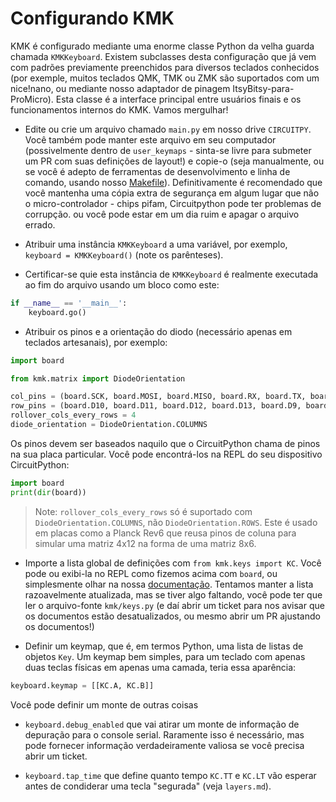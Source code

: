 # Configurando KMK

KMK é configurado mediante uma enorme classe Python da velha guarda chamada
`KMKKeyboard`. Existem subclasses desta configuração que já vem com padrões
previamente preenchidos para diversos teclados conhecidos (por exemple, muitos
teclados QMK, TMK ou ZMK são suportados com um nice!nano, ou mediante nosso
adaptador de pinagem ItsyBitsy-para-ProMicro). Esta classe é a interface
principal entre usuários finais e os funcionamentos internos do KMK. Vamos
mergulhar!

- Edite ou crie um arquivo chamado `main.py` em nosso drive `CIRCUITPY`. Você
  também pode manter este arquivo em seu computador (possivelmente dentro de
  `user_keymaps` - sinta-se livre para submeter um PR com suas definições de
  layout!) e copie-o (seja manualmente, ou se você é adepto de ferramentas de
  desenvolvimento e linha de comando, usando nosso
  [Makefile](https://github.com/KMKfw/kmk_firmware/blob/master/docs/flashing.md)).
  Definitivamente é recomendado que você mantenha uma cópia extra de segurança
  em algum lugar que não o micro-controlador - chips pifam, Circuitpython pode
  ter problemas de corrupção. ou você pode estar em um dia ruim e apagar o
  arquivo errado.

- Atribuir uma instância `KMKKeyboard` a uma variável, por exemplo, `keyboard =
  KMKKeyboard()` (note os parênteses).

- Certificar-se quie esta instância de `KMKKeyboard` é realmente executada ao
fim do arquivo usando um bloco como este:

```python
if __name__ == '__main__':
    keyboard.go()
```

- Atribuir os pinos e a orientação do diodo (necessário apenas em teclados
  artesanais), por exemplo:

```python
import board

from kmk.matrix import DiodeOrientation

col_pins = (board.SCK, board.MOSI, board.MISO, board.RX, board.TX, board.D4)
row_pins = (board.D10, board.D11, board.D12, board.D13, board.D9, board.D6, board.D5, board.SCL)
rollover_cols_every_rows = 4
diode_orientation = DiodeOrientation.COLUMNS
```

Os pinos devem ser baseados naquilo que o CircuitPython chama de pinos na sua
placa particular. Você pode encontrá-los na REPL do seu dispositivo
CircuitPython:

```python
import board
print(dir(board))
```

> Note: `rollover_cols_every_rows` só é suportado com
> `DiodeOrientation.COLUMNS`, não `DiodeOrientation.ROWS`. Este é usado em
> placas como a Planck Rev6 que reusa pinos de coluna para simular uma matriz
> 4x12 na forma de uma matriz 8x6.

- Importe a lista global de definições com `from kmk.keys import KC`. Você pode
  ou exibi-la no REPL como fizemos acima com `board`, ou simplesmente olhar na
  nossa
  [documentação](https://github.com/KMKfw/kmk_firmware/blob/master/docs/keycodes.md).
  Tentamos manter a lista razoavelmente atualizada, mas se tiver algo faltando,
  você pode ter que ler o arquivo-fonte `kmk/keys.py` (e daí abrir um ticket
  para nos avisar que os documentos estão desatualizados, ou mesmo abrir um PR
  ajustando os documentos!)

- Definir um keymap, que é, em termos Python, uma lista de listas de objetos
  `Key`. Um keymap bem simples, para um teclado com apenas duas teclas físicas
  em apenas uma camada, teria essa aparência:

```python
keyboard.keymap = [[KC.A, KC.B]]
```

Você pode definir um monte de outras coisas

- `keyboard.debug_enabled` que vai atirar um monte de informação de depuração
  para o console serial. Raramente isso é necessário, mas pode fornecer
  informação verdadeiramente valiosa se você precisa abrir um ticket.

- `keyboard.tap_time` que define quanto tempo `KC.TT` e `KC.LT` vão esperar
  antes de condiderar uma tecla "segurada" (veja `layers.md`).
